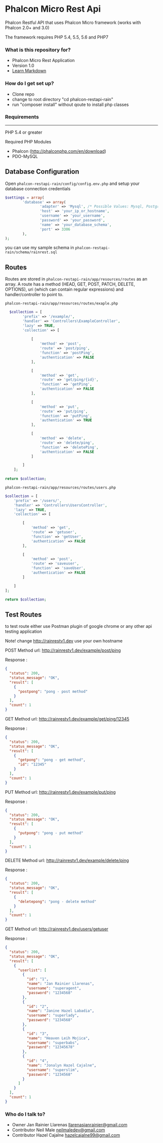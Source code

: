 # Phalcon Micro Rest Api #

Phalcon Restful API that uses Phalcon Micro framework (works with Phalcon 2.0+ and 3.0)

The framework requires PHP 5.4, 5.5, 5.6 and PHP7

### What is this repository for? ###

* Phalcon Micro Rest Application
* Version 1.0
* [Learn Markdown](https://docs.phalconphp.com/en/latest/reference/tutorial-rest.html)

### How do I get set up? ###

* Clone repo
* change to root directory "cd phalcon-restapi-rain"
* run "composer install" without qoute to install php classes

### Requirements ###
---------
PHP 5.4 or greater

Required PHP Modules
- Phalcon (http://phalconphp.com/en/download)
- PDO-MySQL

Database Configuration
--------------
Open  `phalcon-restapi-rain/config/config.env.php` and setup your database connection credentials

```php
$settings = array(
        'database' => array(
                'adapter' => 'Mysql', /* Possible Values: Mysql, Postgres, Sqlite */
                'host' => 'your_ip_or_hostname',
                'username' => 'your_username',
                'password' => 'your_password',
                'name' => 'your_database_schema',
                'port' => 3306
        ),
);
```

you can use my sample schema in `phalcon-restapi-rain/schema/rainrest.sql`


Routes
-------------
Routes are stored in `phalcon-restapi-rain/app/resources/routes` as an array. A route has a method (HEAD, GET, POST, PATCH, DELETE, OPTIONS), uri (which can contain regular expressions) and handler/controller to point to.

`phalcon-restapi-rain/app/resources/routes/exaple.php`

```php
  $collection = [
		'prefix' => '/example/',
		'handler' => 'Controllers\ExampleController',
		'lazy' => TRUE,
		'collection' => [
		
			[
				'method' => 'post',
				'route' => 'post/ping',
				'function' => 'postPing',
				'authentication' => FALSE
			],

			[
				'method' => 'get',
				'route' => 'get/ping/{id}',
				'function' => 'getPing',
				'authentication' => FALSE
			],

			[
				'method' => 'put',
				'route' => 'put/ping',
				'function' => 'putPing',
				'authentication' => TRUE
			],

			[
				'method' => 'delete',
				'route' => 'delete/ping',
				'function' => 'deletePing',
				'authentication' => FALSE
			]

		]
	];
	
return $collection;
```

`phalcon-restapi-rain/app/resources/routes/users.php`

```php
$collection = [
	'prefix' => '/users/',
	'handler' => 'Controllers\UsersController',
	'lazy' => TRUE,
	'collection' => [

		[
			'method' => 'get',
			'route' => 'getuser',
			'function' => 'getUser',
			'authentication' => FALSE
		],

		[
			'method' => 'post',
			'route' => 'saveuser',
			'function' => 'saveUser',
			'authentication' => FALSE
		]

	]
];

return $collection;
```


Test Routes
-------------
to test route either use Postman plugin of google chrome or any other api testing application

Note! change http://rainrestv1.dev use your own hostname

POST Method
url: http://rainrestv1.dev/example/post/ping

Response : 
```json
{
  "status": 200,
  "status_message": "OK",
  "result": [
    {
      "postpong": "pong - post method"
    }
  ],
  "count": 1
}
```

GET Method
url: http://rainrestv1.dev/example/get/ping/12345

Response : 
```json
{
  "status": 200,
  "status_message": "OK",
  "result": [
    {
      "getpong": "pong - get method",
      "id": "12345"
    }
  ],
  "count": 1
}
```

PUT Method
url: http://rainrestv1.dev/example/put/ping

Response : 
```json
{
  "status": 200,
  "status_message": "OK",
  "result": [
    {
      "putpong": "pong - put method"
    }
  ],
  "count": 1
}
```

DELETE Method
url: http://rainrestv1.dev/example/delete/ping

Response : 
```json
{
  "status": 200,
  "status_message": "OK",
  "result": [
    {
      "deletepong": "pong - delete method"
    }
  ],
  "count": 1
}
```


GET Method
url: http://rainrestv1.dev/users/getuser

Response : 
```json
{
  "status": 200,
  "status_message": "OK",
  "result": [
    {
      "userlist": [
        {
          "id": "1",
          "name": "Jan Rainier Llarenas",
          "username": "superagent",
          "password": "1234568"
        },
        {
          "id": "2",
          "name": "Janine Hazel Labadia",
          "username": "superlady",
          "password": "1234568"
        },
        {
          "id": "3",
          "name": "Heaven Leih Mojica",
          "username": "superbabs",
          "password": "12345678"
        },
        {
          "id": "4",
          "name": "Jonalyn Hazel Cajalne",
          "username": "superslim",
          "password": "1234568"
        }
      ]
    }
  ],
  "count": 1
}
```


### Who do I talk to? ###

* Owner Jan Rainier Llarenas <llarenasjanrainier@gmail.com>
* Contributor Neil Male <neilmaledev@gmail.com>
* Contributor Hazel Cajalne <hazelcajalne99@gmail.com>
